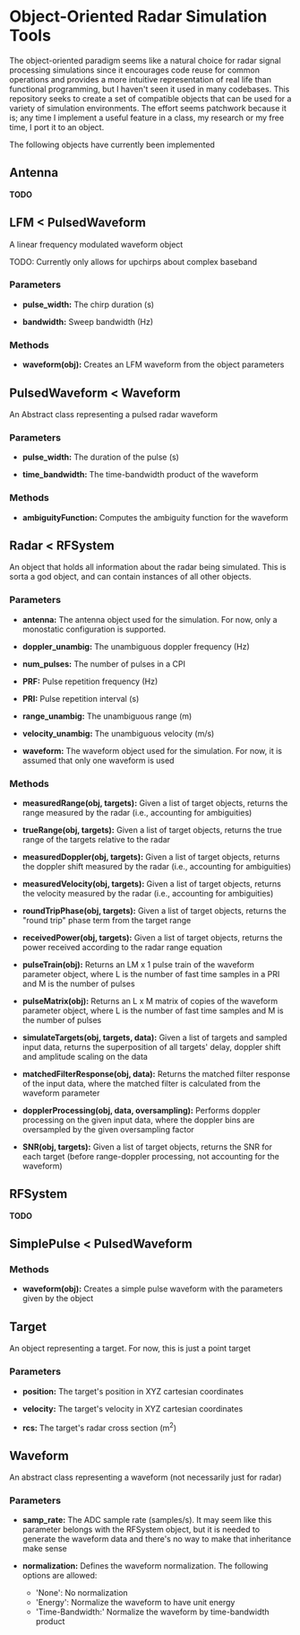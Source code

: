 # Object-Oriented Radar Simulation Tools

The object-oriented paradigm seems like a natural choice for radar signal
processing simulations since it encourages code reuse for common operations and
provides a more intuitive representation of real life than functional programming,
         but I haven't seen it used in many codebases. This repository seeks to create
         a set of compatible objects that can be used for a variety of simulation environments.
         The effort seems patchwork because it is; any time I implement a useful feature
         in a class, my research or my free time, I port it to an object.

The following objects have currently been implemented

## Antenna
**TODO**

## LFM < PulsedWaveform
A linear frequency modulated waveform object

TODO: Currently only allows for upchirps about complex baseband

### Parameters
- **pulse_width:** The chirp duration (s)

- **bandwidth:** Sweep bandwidth (Hz)
### Methods
- **waveform(obj):** Creates an LFM waveform from the object parameters

## PulsedWaveform < Waveform

An Abstract class representing a pulsed radar waveform

### Parameters
- **pulse_width:** The duration of the pulse (s)

- **time_bandwidth:** The time-bandwidth product of the waveform

### Methods
- **ambiguityFunction:** Computes the ambiguity function for the waveform

## Radar < RFSystem

An object that holds all information about the radar being simulated. This is sorta a god object, and can contain instances of all other objects.

### Parameters
- **antenna:** The antenna object used for the simulation. For now, only a monostatic configuration is supported.

- **doppler_unambig:** The unambiguous doppler frequency (Hz)
- **num_pulses:** The number of pulses in a CPI
- **PRF:** Pulse repetition frequency (Hz)
- **PRI:** Pulse repetition interval (s)
- **range_unambig:** The unambiguous range (m)
- **velocity_unambig:** The unambiguous velocity (m/s)
- **waveform:** The waveform object used for the simulation. For now, it is assumed that only one waveform is used

### Methods
- **measuredRange(obj, targets):** Given a list of target objects, returns the range measured by the radar (i.e., accounting for ambiguities)

- **trueRange(obj, targets):** Given a list of target objects, returns the true range 
of the targets relative to the radar
- **measuredDoppler(obj, targets):** Given a list of target objects, returns the doppler shift measured by the radar (i.e., accounting for ambiguities)
- **measuredVelocity(obj, targets):** Given a list of target objects, returns the velocity measured by the radar (i.e., accounting for ambiguities)
- **roundTripPhase(obj, targets):** Given a list of target objects, returns the "round trip" phase term from the target range
- **receivedPower(obj, targets):** Given a list of target objects, returns the power received according to the radar range equation
- **pulseTrain(obj):** Returns an LM x 1 pulse train of the waveform parameter object, where L is the number of fast time samples in a PRI and M is the
number of pulses
- **pulseMatrix(obj):** Returns an L x M matrix of copies of the waveform parameter object, where L is the number of fast time samples and M is the number of pulses
- **simulateTargets(obj, targets, data):** Given a list of targets and sampled input data, returns the superposition of all targets' delay, doppler shift and amplitude scaling on the data
- **matchedFilterResponse(obj, data):** Returns the matched filter response of the input data, where the matched filter is calculated from the waveform parameter
- **dopplerProcessing(obj, data, oversampling):** Performs doppler processing on the given input data, where the doppler bins are oversampled by the given oversampling factor
- **SNR(obj, targets):** Given a list of target objects, returns the SNR for each target (before range-doppler processing, not accounting for the waveform)

## RFSystem

**TODO**

## SimplePulse < PulsedWaveform

### Methods
- **waveform(obj):** Creates a simple pulse waveform with the parameters given by the object

## Target

An object representing a target. For now, this is just a point target

### Parameters
- **position:** The target's position in XYZ cartesian coordinates

- **velocity:** The target's velocity in XYZ cartesian coordinates
- **rcs:** The target's radar cross section (m<sup>2</sup>)

## Waveform

An abstract class representing a waveform (not necessarily just for radar)

### Parameters
- **samp_rate:** The ADC sample rate (samples/s). It may seem like this parameter belongs with the RFSystem object, but it is needed to generate the waveform data and there's no way to make that inheritance make sense

- **normalization:** Defines the waveform normalization. The following options are allowed:
  - 'None': No normalization
  - 'Energy': Normalize the waveform to have unit energy
  - 'Time-Bandwidth:' Normalize the waveform by time-bandwidth product
